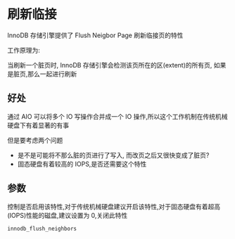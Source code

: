 # 刷新临接

InnoDB 存储引擎提供了 Flush Neigbor Page 刷新临接页的特性

工作原理为:

当刷新一个脏页时, InnoDB 存储引擎会检测该页所在的区(extent)的所有页, 如果是脏页,那么一起进行刷新

## 好处

通过 AIO 可以将多个 IO 写操作合并成一个 IO 操作,所以这个工作机制在传统机械硬盘下有着显著的有事

但是要考虑两个问题

- 是不是可能将不那么脏的页进行了写入, 而改页之后又很快变成了脏页?
- 固态硬盘有着较高的 IOPS,是否还需要这个特性

## 参数

控制是否启用该特性,对于传统机械硬盘建议开启该特性,对于固态硬盘有着超高(IOPS)性能的磁盘,建议设置为 0,关闭此特性

```
innodb_flush_neighbors
```

